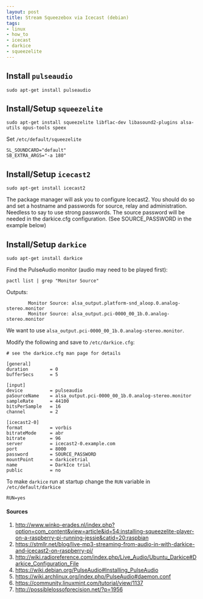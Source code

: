 ```yaml
---
layout: post
title: Stream Squeezebox via Icecast (debian)
tags:
- linux
- how_to
- icecast
- darkice
- squeezelite
---
```


## Install `pulseaudio`

```
sudo apt-get install pulseaudio
```

## Install/Setup `squeezelite`

```
sudo apt-get install squeezelite libflac-dev libasound2-plugins alsa-utils opus-tools speex
```

Set `/etc/default/squeezelite`
```
SL_SOUNDCARD="default"
SB_EXTRA_ARGS="-a 180"
```

## Install/Setup `icecast2`

```
sudo apt-get install icecast2
```

The package manager will ask you to configure Icecast2. You should do so and set a hostname and passwords for source, relay and administration. Needless to say to use strong passwords. The source password will be needed in the darkice.cfg configuration. (See SOURCE_PASSWORD in the example below) 

## Install/Setup `darkice`

```
sudo apt-get install darkice
```

Find the PulseAudio monitor (audio may need to be played first): 
```
pactl list | grep "Monitor Source"
```
Outputs:
```
        Monitor Source: alsa_output.platform-snd_aloop.0.analog-stereo.monitor
        Monitor Source: alsa_output.pci-0000_00_1b.0.analog-stereo.monitor
```
We want to use `alsa_output.pci-0000_00_1b.0.analog-stereo.monitor`.

Modify the following and save to `/etc/darkice.cfg`:
```
# see the darkice.cfg man page for details

[general]
duration        = 0
bufferSecs      = 5

[input]
device          = pulseaudio
paSourceName    = alsa_output.pci-0000_00_1b.0.analog-stereo.monitor
sampleRate      = 44100
bitsPerSample   = 16
channel         = 2

[icecast2-0]
format          = vorbis
bitrateMode     = abr
bitrate         = 96
server          = icecast2-0.example.com
port            = 8000
password        = SOURCE_PASSWORD  
mountPoint      = darkicetrial
name            = DarkIce trial
public          = no
```

To make `darkice` run at startup change the `RUN` variable in `/etc/default/darkice`
```
RUN=yes
```

#### Sources

1. <http://www.winko-erades.nl/index.php?option=com_content&view=article&id=54:installing-squeezelite-player-on-a-raspberry-pi-running-jessie&catid=20:raspbian>
2. <https://stmllr.net/blog/live-mp3-streaming-from-audio-in-with-darkice-and-icecast2-on-raspberry-pi/>
3. <http://wiki.radioreference.com/index.php/Live_Audio/Ubuntu_Darkice#Darkice_Configuration_File>
4. <https://wiki.debian.org/PulseAudio#Installing_PulseAudio>
5. <https://wiki.archlinux.org/index.php/PulseAudio#daemon.conf>
6. <https://community.linuxmint.com/tutorial/view/1137>
7. <http://possiblelossofprecision.net/?p=1956>
